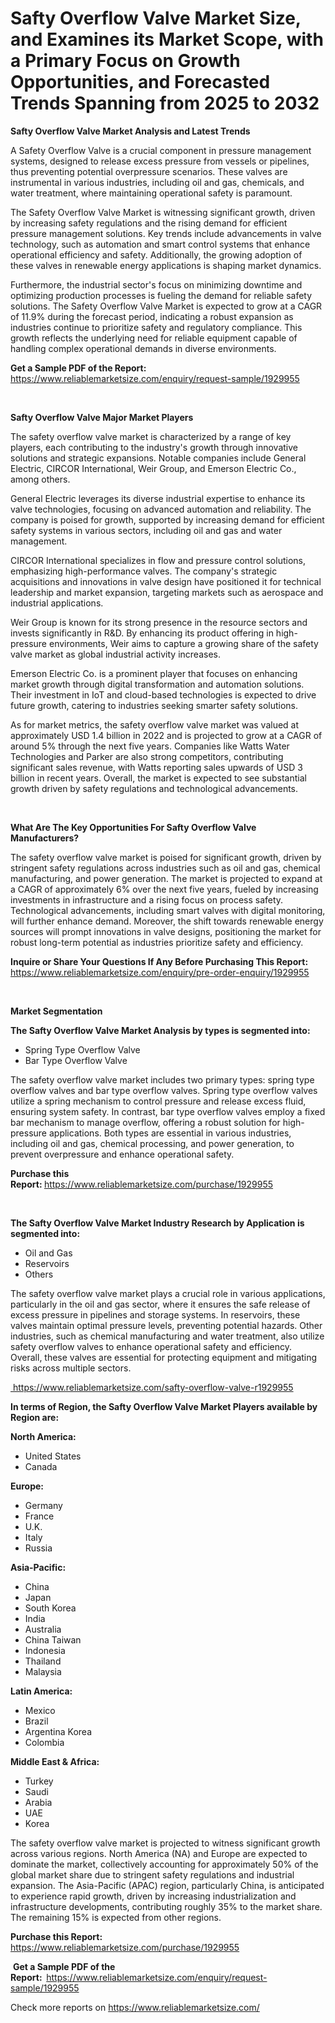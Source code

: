 <p><h1>Safty Overflow Valve Market Size, and Examines its Market Scope, with a Primary Focus on Growth Opportunities, and Forecasted Trends Spanning from 2025 to 2032</h1></p><p><strong>Safty Overflow Valve Market Analysis and Latest Trends</strong></p>
<p><p>A Safety Overflow Valve is a crucial component in pressure management systems, designed to release excess pressure from vessels or pipelines, thus preventing potential overpressure scenarios. These valves are instrumental in various industries, including oil and gas, chemicals, and water treatment, where maintaining operational safety is paramount.</p><p>The Safety Overflow Valve Market is witnessing significant growth, driven by increasing safety regulations and the rising demand for efficient pressure management solutions. Key trends include advancements in valve technology, such as automation and smart control systems that enhance operational efficiency and safety. Additionally, the growing adoption of these valves in renewable energy applications is shaping market dynamics.</p><p>Furthermore, the industrial sector's focus on minimizing downtime and optimizing production processes is fueling the demand for reliable safety solutions. The Safety Overflow Valve Market is expected to grow at a CAGR of 11.9% during the forecast period, indicating a robust expansion as industries continue to prioritize safety and regulatory compliance. This growth reflects the underlying need for reliable equipment capable of handling complex operational demands in diverse environments.</p></p>
<p><strong>Get a Sample PDF of the Report:&nbsp;</strong> <a href="https://www.reliablemarketsize.com/enquiry/request-sample/1929955?utm_campaign=2460&utm_medium=2&utm_source=Github&utm_content=ia&utm_term=29032025&utm_id=safty-overflow-valve">https://www.reliablemarketsize.com/enquiry/request-sample/1929955</a></p>
<p>&nbsp;</p>
<p><strong>Safty Overflow Valve Major Market Players</strong></p>
<p><p>The safety overflow valve market is characterized by a range of key players, each contributing to the industry's growth through innovative solutions and strategic expansions. Notable companies include General Electric, CIRCOR International, Weir Group, and Emerson Electric Co., among others. </p><p>General Electric leverages its diverse industrial expertise to enhance its valve technologies, focusing on advanced automation and reliability. The company is poised for growth, supported by increasing demand for efficient safety systems in various sectors, including oil and gas and water management.</p><p>CIRCOR International specializes in flow and pressure control solutions, emphasizing high-performance valves. The company's strategic acquisitions and innovations in valve design have positioned it for technical leadership and market expansion, targeting markets such as aerospace and industrial applications.</p><p>Weir Group is known for its strong presence in the resource sectors and invests significantly in R&D. By enhancing its product offering in high-pressure environments, Weir aims to capture a growing share of the safety valve market as global industrial activity increases.</p><p>Emerson Electric Co. is a prominent player that focuses on enhancing market growth through digital transformation and automation solutions. Their investment in IoT and cloud-based technologies is expected to drive future growth, catering to industries seeking smarter safety solutions.</p><p>As for market metrics, the safety overflow valve market was valued at approximately USD 1.4 billion in 2022 and is projected to grow at a CAGR of around 5% through the next five years. Companies like Watts Water Technologies and Parker are also strong competitors, contributing significant sales revenue, with Watts reporting sales upwards of USD 3 billion in recent years. Overall, the market is expected to see substantial growth driven by safety regulations and technological advancements.</p></p>
<p>&nbsp;</p>
<p><strong>What Are The Key Opportunities For Safty Overflow Valve Manufacturers?</strong></p>
<p><p>The safety overflow valve market is poised for significant growth, driven by stringent safety regulations across industries such as oil and gas, chemical manufacturing, and power generation. The market is projected to expand at a CAGR of approximately 6% over the next five years, fueled by increasing investments in infrastructure and a rising focus on process safety. Technological advancements, including smart valves with digital monitoring, will further enhance demand. Moreover, the shift towards renewable energy sources will prompt innovations in valve designs, positioning the market for robust long-term potential as industries prioritize safety and efficiency.</p></p>
<p><strong>Inquire or Share Your Questions If Any Before Purchasing This Report:</strong> <a href="https://www.reliablemarketsize.com/enquiry/pre-order-enquiry/1929955?utm_campaign=2460&utm_medium=2&utm_source=Github&utm_content=ia&utm_term=29032025&utm_id=safty-overflow-valve">https://www.reliablemarketsize.com/enquiry/pre-order-enquiry/1929955</a></p>
<p>&nbsp;</p>
<p><strong>Market Segmentation</strong></p>
<p><strong>The Safty Overflow Valve Market Analysis by types is segmented into:</strong></p>
<p><ul><li>Spring Type Overflow Valve</li><li>Bar Type Overflow Valve</li></ul></p>
<p><p>The safety overflow valve market includes two primary types: spring type overflow valves and bar type overflow valves. Spring type overflow valves utilize a spring mechanism to control pressure and release excess fluid, ensuring system safety. In contrast, bar type overflow valves employ a fixed bar mechanism to manage overflow, offering a robust solution for high-pressure applications. Both types are essential in various industries, including oil and gas, chemical processing, and power generation, to prevent overpressure and enhance operational safety.</p></p>
<p><strong>Purchase this Report:&nbsp;</strong><a href="https://www.reliablemarketsize.com/purchase/1929955?utm_campaign=2460&utm_medium=2&utm_source=Github&utm_content=ia&utm_term=29032025&utm_id=safty-overflow-valve">https://www.reliablemarketsize.com/purchase/1929955</a></p>
<p>&nbsp;</p>
<p><strong>The Safty Overflow Valve Market Industry Research by Application is segmented into:</strong></p>
<p><ul><li>Oil and Gas</li><li>Reservoirs</li><li>Others</li></ul></p>
<p><p>The safety overflow valve market plays a crucial role in various applications, particularly in the oil and gas sector, where it ensures the safe release of excess pressure in pipelines and storage systems. In reservoirs, these valves maintain optimal pressure levels, preventing potential hazards. Other industries, such as chemical manufacturing and water treatment, also utilize safety overflow valves to enhance operational safety and efficiency. Overall, these valves are essential for protecting equipment and mitigating risks across multiple sectors.</p></p>
<p><a href="https://www.reliablemarketsize.com/safty-overflow-valve-r1929955?utm_campaign=2460&utm_medium=2&utm_source=Github&utm_content=ia&utm_term=29032025&utm_id=safty-overflow-valve">&nbsp;https://www.reliablemarketsize.com/safty-overflow-valve-r1929955</a></p>
<p><strong>In terms of Region, the Safty Overflow Valve Market Players available by Region are:</strong></p>
<p>
    <p> <strong> North America: </strong>
        <ul>
            <li>United States</li>
            <li>Canada</li>
        </ul>
        </p> 
    <p> <strong> Europe: </strong>
        <ul>
            <li>Germany</li>
            <li>France</li>
            <li>U.K.</li>
            <li>Italy</li>
            <li>Russia</li>
        </ul>
        </p> 
    <p> <strong> Asia-Pacific: </strong>
        <ul>
            <li>China</li>
            <li>Japan</li>
            <li>South Korea</li>
            <li>India</li>
            <li>Australia</li>
            <li>China Taiwan</li>
            <li>Indonesia</li>
            <li>Thailand</li>
            <li>Malaysia</li>
        </ul>
        </p> 
    <p> <strong> Latin America: </strong>
        <ul>
            <li>Mexico</li>
            <li>Brazil</li>
            <li>Argentina Korea</li>
            <li>Colombia</li>
        </ul>
        </p> 
    <p> <strong> Middle East & Africa: </strong>
        <ul>
            <li>Turkey</li>
            <li>Saudi</li>
            <li>Arabia</li>
            <li>UAE</li>
            <li>Korea</li>
        </ul>
    </p>
    </p>
<p><p>The safety overflow valve market is projected to witness significant growth across various regions. North America (NA) and Europe are expected to dominate the market, collectively accounting for approximately 50% of the global market share due to stringent safety regulations and industrial expansion. The Asia-Pacific (APAC) region, particularly China, is anticipated to experience rapid growth, driven by increasing industrialization and infrastructure developments, contributing roughly 35% to the market share. The remaining 15% is expected from other regions.</p></p>
<p><strong>Purchase this Report: </strong><a href="https://www.reliablemarketsize.com/purchase/1929955?utm_campaign=2460&utm_medium=2&utm_source=Github&utm_content=ia&utm_term=29032025&utm_id=safty-overflow-valve">https://www.reliablemarketsize.com/purchase/1929955</a></p>
<p>&nbsp;<strong>Get a Sample PDF of the Report:&nbsp;&nbsp;</strong><a href="https://www.reliablemarketsize.com/enquiry/request-sample/1929955?utm_campaign=2460&utm_medium=2&utm_source=Github&utm_content=ia&utm_term=29032025&utm_id=safty-overflow-valve">https://www.reliablemarketsize.com/enquiry/request-sample/1929955</a></p>
<p><strong></strong></p>
<p>Check more reports on <a href="https://www.reliablemarketsize.com/?utm_campaign=2460&utm_medium=2&utm_source=Github&utm_content=ia&utm_term=29032025&utm_id=safty-overflow-valve">https://www.reliablemarketsize.com/</a></p>